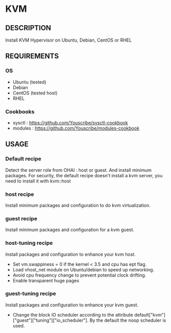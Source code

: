 # KVM 

## DESCRIPTION

Install KVM Hypervisor on Ubuntu, Debian, CentOS or RHEL

## REQUIREMENTS

### OS

* Ubuntu (tested)
* Debian
* CentOS (tested host)
* RHEL

### Cookbooks

* sysctl : https://github.com/Youscribe/sysctl-cookbook
* modules : https://github.com/Youscribe/modules-cookbook

## USAGE

### Default recipe

Detect the server role from OHAI : host or guest. And install minimum packages.
For security, the default recipe doesn't install a kvm server, you need to install it with kvm::host

### host recipe

Install minimum packages and configuration to do kvm virtualization.

### guest recipe

Install minimum packages and configuration for a kvm guest.

### host-tuning recipe

Install packages and configuration to enhance your kvm host.

* Set vm.swappiness = 0 if the kernel < 3.5 and cpu has ept flag.
* Load vhost_net module on Ubuntu/debian to speed up networking.
* Avoid cpu frequency change to prevent potential clock drifting.
* Enable transparent huge pages

### guest-tuning recipe

Install packages and configuration to enhance your kvm guest.

* Change the block IO scheduler according to the attribute default["kvm"]["guest"]["tuning"]["io_scheduler"]. By the default the noop scheduler is used.
